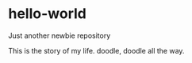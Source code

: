 # hello-world
Just another newbie repository

This is the story of my life.  doodle, doodle all the way.

